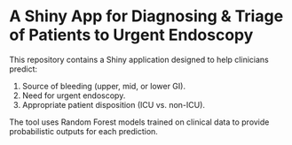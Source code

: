 # A Shiny App for Diagnosing & Triage of Patients to Urgent Endoscopy

This repository contains a Shiny application designed to help clinicians predict:

1. Source of bleeding (upper, mid, or lower GI).
2. Need for urgent endoscopy.
3. Appropriate patient disposition (ICU vs. non-ICU).

The tool uses Random Forest models trained on clinical data to provide probabilistic outputs for each prediction.
